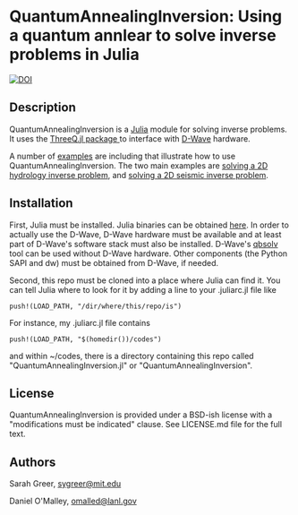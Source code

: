 QuantumAnnealingInversion: Using a quantum annlear to solve inverse problems in Julia
===============================


[![DOI](https://zenodo.org/badge/DOI/10.5281/zenodo.4313834.svg)](https://doi.org/10.5281/zenodo.4313834)


Description
-----------

QuantumAnnealingInversion is a [Julia](http://julialang.org/) module for solving inverse problems. It uses the [ThreeQ.jl package ](https://github.com/omalled/ThreeQ.jl/) to interface with [D-Wave](https://www.dwavesys.com/) hardware. 

A number of [examples](https://github.com/sygreer/QuantumAnnealingInversion.jl/tree/master/examples) are including that illustrate how to use QuantumAnnealingInversion. The two main examples are [solving a 2D hydrology inverse problem](https://github.com/sygreer/QuantumAnnealingInversion.jl/blob/master/examples/hydrology2d/hydrolin5.jl), and [solving a 2D seismic inverse problem](https://github.com/sygreer/QuantumAnnealingInversion.jl/blob/master/examples/seismic2d/seismic.jl).

Installation
------------

First, Julia  must be installed. Julia binaries can be obtained [here](http://julialang.org/downloads/). In order to actually use the D-Wave, D-Wave hardware must be available and at least part of D-Wave's software stack must also be installed. D-Wave's [qbsolv](https://github.com/dwavesystems/qbsolv) tool can be used without D-Wave hardware. Other components (the Python SAPI and dw) must be obtained from D-Wave, if needed.

Second, this repo must be cloned into a place where Julia can find it. You can tell Julia where to look for it by adding a line to your .juliarc.jl file like
```
push!(LOAD_PATH, "/dir/where/this/repo/is")
```
For instance, my .juliarc.jl file contains
```
push!(LOAD_PATH, "$(homedir())/codes")
```
and within ~/codes, there is a directory containing this repo called "QuantumAnnealingInversion.jl" or "QuantumAnnealingInversion".

License
-------

QuantumAnnealingInversion is provided under a BSD-ish license with a "modifications must be indicated" clause.  See LICENSE.md file for the full text.

Authors
------

Sarah Greer, <sygreer@mit.edu>

Daniel O'Malley, <omalled@lanl.gov>

